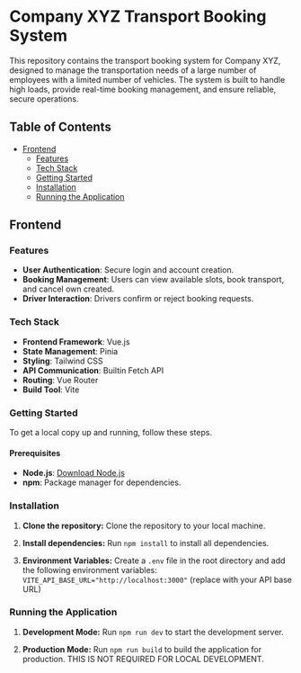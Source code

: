 # Company XYZ Transport Booking System

This repository contains the transport booking system for Company XYZ, designed to manage the transportation needs of a large number of employees with a limited number of vehicles. The system is built to handle high loads, provide real-time booking management, and ensure reliable, secure operations.

## Table of Contents

- [Frontend](#frontend)
  - [Features](#features)
  - [Tech Stack](#tech-stack)
  - [Getting Started](#getting-started)
  - [Installation](#installation)
  - [Running the Application](#running-the-application)

## Frontend

### Features

- **User Authentication**: Secure login and account creation.
- **Booking Management**: Users can view available slots, book transport, and cancel own created.
- **Driver Interaction**: Drivers confirm or reject booking requests.

### Tech Stack

- **Frontend Framework**: Vue.js
- **State Management**: Pinia
- **Styling**: Tailwind CSS
- **API Communication**: Builtin Fetch API
- **Routing**: Vue Router
- **Build Tool**: Vite

### Getting Started

To get a local copy up and running, follow these steps.

#### Prerequisites

- **Node.js**: [Download Node.js](https://nodejs.org/)
- **npm**: Package manager for dependencies.

### Installation

1. **Clone the repository:** Clone the repository to your local machine.

2. **Install dependencies:** Run `npm install` to install all dependencies.

3. **Environment Variables:** Create a `.env` file in the root directory and add the following environment variables:
```VITE_API_BASE_URL="http://localhost:3000"``` (replace with your API base URL)

### Running the Application

1. **Development Mode:** Run `npm run dev` to start the development server.

2. **Production Mode:** Run `npm run build` to build the application for production. THIS IS NOT REQUIRED FOR LOCAL DEVELOPMENT.
